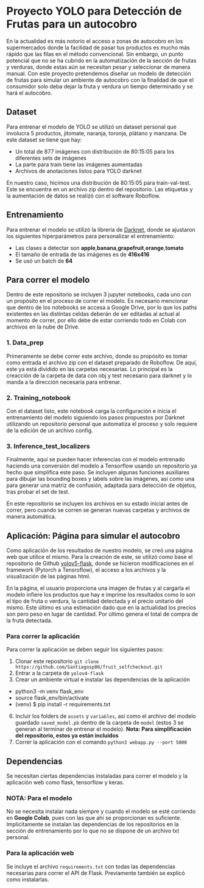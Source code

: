 # Proyecto YOLO para Detección de Frutas para un autocobro

En la actualidad es más notorio el acceso a zonas de autocobro en los supermercados donde la facilidad de pasar tus productos es mucho más rápido que las filas en el método convencional. Sin embargo, un punto potencial que no se ha cubrido en la automatización de la sección de frutas y verduras, donde estas aún se necesitan pesar y seleccionar de manera manual. Con este proyecto pretendemos diseñar un modelo de detección de frutas para simular un ambiente de autocobro con la finalidad de que el consumidor solo deba dejar la fruta y verdura un tiempo determinado y se hará el autocobro. 

## Dataset
Para entrenar el modelo de YOLO se utilizó un dataset personal que involucra 5 productos, jitomate, naranja, toronja, plátano y manzana. De este dataset se tiene que hay:
* Un total de 877 imágenes con distribución de 80:15:05 para los diferentes sets de imágenes
* La parte para train tiene las imágenes aumentadas
* Archivos de anotaciones listos para YOLO darknet

En nuestro caso, hicimos una distribución de 80:15:05 para train-val-test. Este se encuentra en un archivo zip dentro del repositorio. Las etiquetas y la aumentación de datos se realizó con el software Roboflow. 

## Entrenamiento
Para entrenar el modelo se utilizó la librería de [Darknet](https://github.com/AlexeyAB/darknet), donde se ajustaron los siguientes hiperparámetros para personalizar el entrenamiento:
* Las clases a detectar son **apple**,**banana**,**grapefruit**,**orange**,**tomato**
* El tamaño de entrada de las imágenes es de **416x416**
* Se usó un batch de **64**

## Para correr el modelo
Dentro de este repositorio se incluyen 3 jupyter notebooks, cada uno con un propósito en el proceso de correr el modelo. Es necesario mencionar que dentro de los notebooks se accesa a Google Drive, por lo que los paths existentes en las distintas celdas deberán de ser editadas al actual al momento de correr, por ello debe de estar corriendo todo en Colab con archivos en la nube de Drive.

### 1. Data_prep
Primeramente se debe correr este archivo, donde su propósito es tomar como entrada el archivo zip con el dataset preparado de Roboflow. De aquí, este ya está dividido en las carpetas necesarias. Lo principal es la creacción de la carpeta de data con obj y test necesario para darknet y lo manda a la dirección necesaria para entrenar. 

### 2. Training_notebook
Con el dataset listo, este notebook carga la configuración e inicia el entrenamiento del modelo siguiendo los pasos propuestos por Darknet utilizando un repositorio personal que automatiza el proceso y solo requiere de la edición de un archivo config.

### 3. Inference_test_localizers
Finalmente, aquí se pueden hacer inferencias con el modelo entrenado haciendo una conversión del modelo a Tensorflow usando un repositorio ya hecho que simplifica este paso. Se incluyen algunas funciones auxiliares para dibujar las bounding boxes y labels sobre las imágenes, así como una para generar una matriz de confusión, adaptada para detección de objetos, tras probar el set de test.

En este repositorio se incluyen los archivos en su estado inicial antes de correr, pero cuando se corren se generan nuevas carpetas y archivos de manera automática.

## Aplicación: Página para simular el autocobro
Como aplicación de los resultados de nuestro modelo, se creó una página web que utilice el mismo. Para la creación de este, se utilizó como base el repositorio de Github [yolov5-flask](https://github.com/robmarkcole/yolov5-flask), donde se hicieron modificaciones en el framework (Pytorch a Tensroflow), el acceso a los archivos y la visualización de las páginas html. 

En la página, el usuario proporciona una imagen de frutas y al cargarla el modelo infiere los productos que hay e imprime los resultados como lo son el tipo de fruta o verdura, la cantidad detectada y el precio unitario del mismo. Este último es una estimación dado que en la actualidad los precios son pero peso en lugar de cantidad. Por último genera el total de compra de la fruta detectada.

### Para correr la aplicación
Para correr la aplicación se deben seguir los siguientes pasos:
1. Clonar este repositorio `git clone https://github.com/Santiagosp00/fruit_selfcheckout.git`
2. Entrar a la carpeta de `yolov4-flask`
3. Crear un ambiente virtual e instalar las dependencias de la aplicación
  - python3 -m venv flask_env
  - source flask_env/bin/activate
  - (venv) $ pip install -r requirements.txt
6. Incluir los folders de `assets` y `variables`, así como el archivo del modelo guardado `saved_model.pb` dentro de la carpeta de `model` (estos 3 se generan al terminar de entrenar el modelo). **Nota: Para simplificación del repositorio, estos ya están incluidos**
7. Correr la aplicación con el comando `python3 webapp.py --port 5000`

## Dependencias
Se necesitan ciertas dependencias instaladas para correr el modelo y la aplicación web como flask, tensorflow y keras. 

### NOTA: Para el modelo
No se necesita instalar nada siempre y cuando el modelo se esté corriendo en **Google Colab**, pues con las que ahí se proporcionan es suficiente. Implicitamente se instalan las dependencias de los repositorios en la sección de entrenamiento por lo que no se dispone de un archivo txt personal.

### Para la aplicación web
Se incluye el archivo `requirements.txt` con todas las dependencias necesarias para correr el API de Flask. Previamente también se explicó como instalarlas.
